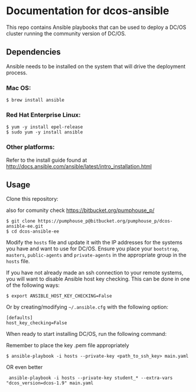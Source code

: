 # Documentation for dcos-ansible

This repo contains Ansible playbooks that can be used to deploy a DC/OS cluster
running the community version of DC/OS.

## Dependencies

Ansible needs to be installed on the system that will drive the deployment
process.

### Mac OS:

```
$ brew install ansible
```

### Red Hat Enterprise Linux:

```
$ yum -y install epel-release
$ sudo yum -y install ansible
```

### Other platforms:

Refer to the install guide found at http://docs.ansible.com/ansible/latest/intro_installation.html

## Usage

Clone this repository:

also for comunity check
https://bitbucket.org/pumphouse_p/

```
$ git clone https://pumphouse_p@bitbucket.org/pumphouse_p/dcos-ansible-ee.git
$ cd dcos-ansible-ee
```

Modify the `hosts` file and update it with the IP addresses for the systems you
have and want to use for DC/OS. Ensure you place your `bootstrap`, `masters`,
`public-agents` and `private-agents` in the appropriate group in the `hosts`
file.

If you have not already made an ssh connection to your remote systems, you will
want to disable Ansible host key checking. This can be done in one of the
following ways:

```
$ export ANSIBLE_HOST_KEY_CHECKING=False
```

Or by creating/modifying `~/.ansible.cfg` with the following option:

```
[defaults]
host_key_checking=False
```

When ready to start installing DC/OS, run the following command:

Remember to place the key .pem file appropriately

```
$ ansible-playbook -i hosts --private-key <path_to_ssh_key> main.yaml
```
OR even better
```
 ansible-playbook -i hosts --private-key student_* --extra-vars "dcos_version=dcos-1.9" main.yaml
 ```
